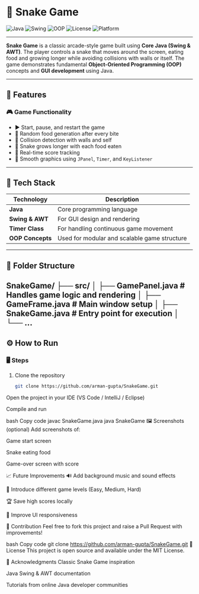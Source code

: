 # 🐍 Snake Game

![Java](https://img.shields.io/badge/Java-ED8B00?style=for-the-badge&logo=openjdk&logoColor=white)
![Swing](https://img.shields.io/badge/Swing%20%26%20AWT-GUI-blue?style=for-the-badge)
![OOP](https://img.shields.io/badge/OOP-Principles-green?style=for-the-badge)
![License](https://img.shields.io/badge/License-MIT-yellow?style=for-the-badge)
![Platform](https://img.shields.io/badge/Platform-Java%20SE-lightgrey?style=for-the-badge)

---
**Snake Game** is a classic arcade-style game built using **Core Java (Swing & AWT)**. The player controls a snake that moves around the screen, eating food and growing longer while avoiding collisions with walls or itself. The game demonstrates fundamental **Object-Oriented Programming (OOP)** concepts and **GUI development** using Java.

---

## 🚀 Features

### 🎮 Game Functionality

* ▶️ Start, pause, and restart the game  
* 🍎 Random food generation after every bite  
* 🧱 Collision detection with walls and self  
* 🐍 Snake grows longer with each food eaten  
* 🧮 Real-time score tracking  
* 🎨 Smooth graphics using `JPanel`, `Timer`, and `KeyListener`

---

## 🧰 Tech Stack

| Technology     | Description                                      |
| --------------- | ------------------------------------------------ |
| **Java**        | Core programming language                        |
| **Swing & AWT** | For GUI design and rendering                     |
| **Timer Class** | For handling continuous game movement             |
| **OOP Concepts**| Used for modular and scalable game structure      |

---

## 📂 Folder Structure

SnakeGame/
├── src/
│ ├── GamePanel.java # Handles game logic and rendering
│ ├── GameFrame.java # Main window setup
│ ├── SnakeGame.java # Entry point for execution
│ └── ...
---

## ⚙️ How to Run

### 🖥️ Steps

1. Clone the repository  
   ```bash
   git clone https://github.com/arman-gupta/SnakeGame.git
Open the project in your IDE (VS Code / IntelliJ / Eclipse)

Compile and run

bash
Copy code
javac SnakeGame.java
java SnakeGame
🖼️ Screenshots (optional)
Add screenshots of:

Game start screen

Snake eating food

Game-over screen with score

📈 Future Improvements
🔊 Add background music and sound effects

🌈 Introduce different game levels (Easy, Medium, Hard)

🏆 Save high scores locally

📱 Improve UI responsiveness

🤝 Contribution
Feel free to fork this project and raise a Pull Request with improvements!

bash
Copy code
git clone https://github.com/arman-gupta/SnakeGame.git
📃 License
This project is open source and available under the MIT License.

🙌 Acknowledgments
Classic Snake Game inspiration

Java Swing & AWT documentation

Tutorials from online Java developer communities
